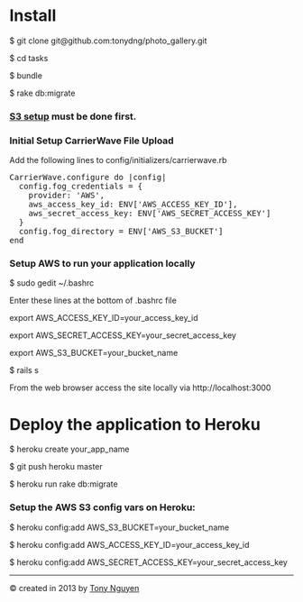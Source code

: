 <h1>Install</h1>
<p>$ git clone git@github.com:tonydng/photo_gallery.git</p>
<p>$ cd tasks</p>
<p>$ bundle</p>
<p>$ rake db:migrate</p>

<h3><a href="https://devcenter.heroku.com/articles/s3#s3-setup">S3 setup</a> must be done first.</h3>

<h3>Initial Setup CarrierWave File Upload</h3>
<p>Add the following lines to config/initializers/carrierwave.rb</p>
<pre>
CarrierWave.configure do |config|
  config.fog_credentials = {
    provider: 'AWS',
    aws_access_key_id: ENV['AWS_ACCESS_KEY_ID'],
    aws_secret_access_key: ENV['AWS_SECRET_ACCESS_KEY']
  }
  config.fog_directory = ENV['AWS_S3_BUCKET']
end
</pre>

<h3>Setup AWS to run your application locally</h3>
<p>$ sudo gedit ~/.bashrc</p>
<p>Enter these lines at the bottom of .bashrc file</p>
<p>export AWS_ACCESS_KEY_ID=your_access_key_id</p>
<p>export AWS_SECRET_ACCESS_KEY=your_secret_access_key</p>
<p>export AWS_S3_BUCKET=your_bucket_name</p>

<p>$ rails s</p>

<p>From the web browser access the site locally via http://localhost:3000</p>

<h1>Deploy the application to Heroku</h1>
<p>$ heroku create your_app_name
<p>$ git push heroku master
<p>$ heroku run rake db:migrate 

<h3>Setup the AWS S3 config vars on Heroku:</h3>
<p>$ heroku config:add AWS_S3_BUCKET=your_bucket_name</p>
<p>$ heroku config:add AWS_ACCESS_KEY_ID=your_access_key_id</p>
<p>$ heroku config:add AWS_SECRET_ACCESS_KEY=your_secret_access_key</p>

<hr>
<p>&copy; created in 2013 by <a href="http://tonydng.com" target="_blank">Tony Nguyen</a></p>